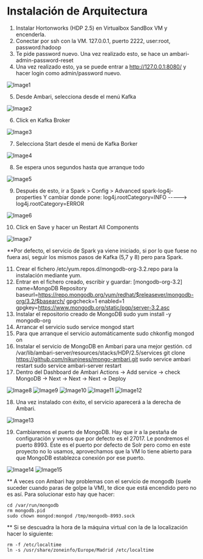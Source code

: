 
# Instalación de Arquitectura
1.	Instalar Hortonworks (HDP 2.5) en Virtualbox SandBox VM y encenderla.
2.	Conectar por ssh con la VM. 127.0.0.1, puerto 2222, user:root, password:hadoop
3.	Te pide password nuevo. Una vez realizado esto, se hace un ambari-admin-password-reset 
4.	Una vez realizado esto, ya se puede entrar a http://127.0.0.1:8080/ y hacer login como admin/password nuevo.

![Image1](https://github.com/GasteizTeEscucha/proyecto-final/blob/master/Arquitectura%20HDP2.5_Kafka_Spark_MongoDB/Ambari/ambari1.png)

5.	Desde Ambari, selecciona desde el menú Kafka

![Image2](https://github.com/GasteizTeEscucha/proyecto-final/blob/master/Arquitectura%20HDP2.5_Kafka_Spark_MongoDB/Ambari/ambari2.png)

6.	Click en Kafka Broker

![Image3](https://github.com/GasteizTeEscucha/proyecto-final/blob/master/Arquitectura%20HDP2.5_Kafka_Spark_MongoDB/Ambari/ambari3.png)

7.	Selecciona Start desde el menú de Kafka Borker

![Image4](https://github.com/GasteizTeEscucha/proyecto-final/blob/master/Arquitectura%20HDP2.5_Kafka_Spark_MongoDB/Ambari/ambari4.png)

8.	Se espera unos segundos hasta que arranque todo

![Image5](https://github.com/GasteizTeEscucha/proyecto-final/blob/master/Arquitectura%20HDP2.5_Kafka_Spark_MongoDB/Ambari/ambari5.png)

9.	Después de esto, ir a Spark > Config > Advanced spark-log4j-properties
Y cambiar donde pone:
log4j.rootCategory=INFO -----> log4j.rootCategory=ERROR


![Image6](https://github.com/GasteizTeEscucha/proyecto-final/blob/master/Arquitectura%20HDP2.5_Kafka_Spark_MongoDB/Ambari/ambari6.png)

10.	Click en Save y hacer un Restart All Components

![Image7](https://github.com/GasteizTeEscucha/proyecto-final/blob/master/Arquitectura%20HDP2.5_Kafka_Spark_MongoDB/Ambari/ambari7.png)

**Por defecto, el servicio de Spark ya viene iniciado, si por lo que fuese no fuera así, seguir los mismos pasos de Kafka (5,7 y 8) pero para Spark.

11.	Crear el fichero /etc/yum.repos.d/mongodb-org-3.2.repo para la instalación mediante yum.
12.	Entrar en el fichero creado, escribir y guardar:
[mongodb-org-3.2]
name=MongoDB Repository
baseurl=https://repo.mongodb.org/yum/redhat/$releasever/mongodb-org/3.2/$basearch/
gpgcheck=1
enabled=1
gpgkey=https://www.mongodb.org/static/pgp/server-3.2.asc
13.	Instalar el repositorio creado de MongoDB
sudo yum install -y mongodb-org
14.	Arrancar el servicio
sudo service mongod start
15.	Para que arranque el servicio automáticamente
sudo chkonfig mongod on
16.	Instalar el servicio de MongoDB en Ambari para una mejor gestión.
cd /var/lib/ambari-server/resources/stacks/HDP/2.5/services
git clone https://github.com/nikunjness/mongo-ambari.git
sudo service ambari restart
sudo service ambari-server restart
17.	Dentro del Dashboard de Ambari
Actions -> Add service -> check MongoDB -> Next -> Next -> Next -> Deploy


![Image8](https://github.com/GasteizTeEscucha/proyecto-final/blob/master/Arquitectura%20HDP2.5_Kafka_Spark_MongoDB/Ambari/ambari8.png)
![Image9](https://github.com/GasteizTeEscucha/proyecto-final/blob/master/Arquitectura%20HDP2.5_Kafka_Spark_MongoDB/Ambari/ambari9.png)
![Image10](https://github.com/GasteizTeEscucha/proyecto-final/blob/master/Arquitectura%20HDP2.5_Kafka_Spark_MongoDB/Ambari/ambari10.png)
![Image11](https://github.com/GasteizTeEscucha/proyecto-final/blob/master/Arquitectura%20HDP2.5_Kafka_Spark_MongoDB/Ambari/ambari11.png)
![Image12](https://github.com/GasteizTeEscucha/proyecto-final/blob/master/Arquitectura%20HDP2.5_Kafka_Spark_MongoDB/Ambari/ambari12.png)

18.	Una vez instalado con éxito, el servicio aparecerá a la derecha de Ambari.

![Image13](https://github.com/GasteizTeEscucha/proyecto-final/blob/master/Arquitectura%20HDP2.5_Kafka_Spark_MongoDB/Ambari/ambari13.png)

19.	Cambiaremos el puerto de MongoDB. Hay que ir a la pestaña de configuración y vemos que por defecto es el 27017. Le pondremos el puerto 8993. Éste es el puerto por defecto de Solr pero como en este proyecto no lo usamos, aprovechamos que la VM lo tiene abierto para que MongoDB establezca conexión por ese puerto.

![Image14](https://github.com/GasteizTeEscucha/proyecto-final/blob/master/Arquitectura%20HDP2.5_Kafka_Spark_MongoDB/Ambari/ambari14.png)
![Image15](https://github.com/GasteizTeEscucha/proyecto-final/blob/master/Arquitectura%20HDP2.5_Kafka_Spark_MongoDB/Ambari/ambari15.png)

** A veces con Ambari hay problemas con el servicio de mongodb (suele suceder cuando paras de golpe la VM), te dice que está encendido pero no es así. Para solucionar esto hay que hacer:

	cd /var/run/mongodb
	rm mongodb.pid
	sudo chown mongod:mongod /tmp/mongodb-8993.sock

** Si se descuadra la hora de la máquina virtual con la de la localización hacer lo siguiente:

	rm -f /etc/localtime
	ln -s /usr/share/zoneinfo/Europe/Madrid /etc/localtime
